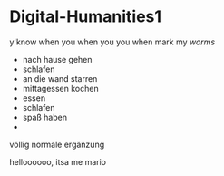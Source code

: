 # Digital-Humanities1
y'know when you when you you when
mark my *worms*

- nach hause gehen
- schlafen
- an die wand starren
- mittagessen kochen
- essen
- schlafen
- spaß haben
-

völlig normale ergänzung

helloooooo, itsa me mario
